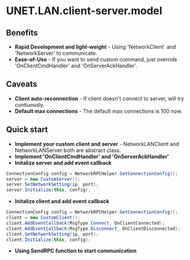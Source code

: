 # UNET.LAN.client-server.model
## Benefits
* **Rapid Development and light-weight** - Using 'NetworkClient' and 'NetworkServer' to communicate.
* **Ease-of-Use** - If you want to send custom command, just override 'OnClientCmdHandler' and 'OnServerAckHandler'.

## Caveats
* **Client auto-reconnection** - If client doesn't connect to server, will try contiuously.
* **Default max connections** - The default max connections is 100 now.


## Quick start
* **Implement your custom client and server** - NetworkLANClient and NetworkLANServer both are abstract class.
* **Implement 'OnClientCmdHandler' and 'OnServerAckHandler'**
* **Initalize server and add event callback**
```cs
ConnectionConfig config = NetworkRPCHelper.GetConnectionConfig();
server = new CustomServer();
server.SetNetworkSetting(ip, port);
server.Initialize(this, config);
```

* **Initalize client and add event callback**
```cs
ConnectionConfig config = NetworkRPCHelper.GetConnectionConfig();
client = new CustomClient();
client.AddEventCallback(MsgType.Connect, OnClientConnected);
client.AddEventCallback(MsgType.Disconnect, OnClientDisconnected);
client.SetNetworkSetting(ip, port);
client.Initialize(this, config);
```
* **Using SendRPC function to start communication**
